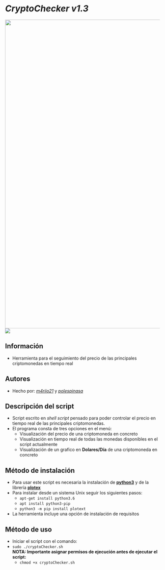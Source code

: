 # ***CryptoChecker v1.3***

<img src="https://www.unicoindcx.com/img/unicoin-ethereum.png" width="1000">  

<img src="https://img.shields.io/badge/Python-3-green.svg">

## Información ##
* Herramienta para el seguimiento del precio de las principales criptomonedas en tiempo real

## Autores ##
* Hecho por: 
[*m4riio21*](https://github.com/m4riio21) y [*polespinasa*](https://github.com/polespinasa)

## Descripción del script ##
* Script escrito en *shell script* pensado para poder controlar el precio en tiempo real de las principales criptomonedas.  
* El programa consta de tres opciones en el menú:
    * Visualización del precio de una criptomoneda en concreto
    * Visualización en tiempo real de todas las monedas disponibles en el script actualmente
    * Visualización de un grafico en **Dolares/Día** de una criptomoneda en concreto
    
## Método de instalación ##
* Para usar este script es necesaria la instalación de [**python3**](https://www.python.org/downloads/) y de la librería [**plotex**](https://pypi.org/project/plotext/)  
* Para instalar desde un sistema Unix seguir los siguientes pasos:
    * ```apt-get install python3.6```    
    * ```apt install python3-pip```    
    * ```python3 -m pip install plotext```    
* La herramienta incluye una opción de instalación de requisitos

## Método de uso ##
* Iniciar el script con el comando:  
* ```sudo ./cryptoChecker.sh```  
      **NOTA: Importante asignar permisos de ejecución antes de ejecutar el script:**  
    * ```chmod +x cryptoChecker.sh```
    
